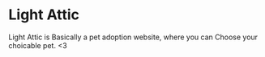 # Light Attic

Light Attic is Basically a pet adoption website, where you can Choose your choicable pet. <3

